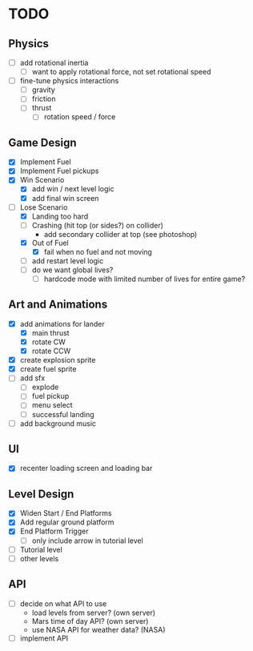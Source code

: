 # TODO

## Physics

-   [ ] add rotational inertia
    -   [ ] want to apply rotational force, not set rotational speed
-   [ ] fine-tune physics interactions
    -   [ ] gravity
    -   [ ] friction
    -   [ ] thrust
        -   [ ] rotation speed / force

## Game Design

-   [x] Implement Fuel
-   [x] Implement Fuel pickups
-   [x] Win Scenario
    -   [x] add win / next level logic
    -   [x] add final win screen
-   [ ] Lose Scenario
    -   [x] Landing too hard
    -   [ ] Crashing (hit top (or sides?) on collider)
        -   add secondary collider at top (see photoshop)
    -   [x] Out of Fuel
        -   [x] fail when no fuel and not moving
    -   [ ] add restart level logic
    -   [ ] do we want global lives?
        -   [ ] hardcode mode with limited number of lives for entire game?

## Art and Animations

-   [x] add animations for lander
    -   [x] main thrust
    -   [x] rotate CW
    -   [x] rotate CCW
-   [x] create explosion sprite
-   [x] create fuel sprite
-   [ ] add sfx
    -   [ ] explode
    -   [ ] fuel pickup
    -   [ ] menu select
    -   [ ] successful landing
-   [ ] add background music

## UI

-   [x] recenter loading screen and loading bar

## Level Design

-   [x] Widen Start / End Platforms
-   [x] Add regular ground platform
-   [x] End Platform Trigger
    -   [ ] only include arrow in tutorial level
-   [ ] Tutorial level
-   [ ] other levels

## API

-   [ ] decide on what API to use
    -   load levels from server? (own server)
    -   Mars time of day API? (own server)
    -   use NASA API for weather data? (NASA)
-   [ ] implement API
